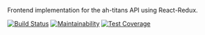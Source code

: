 Frontend implementation for the ah-titans API using React-Redux.

[![Build Status](https://travis-ci.org/andela/ah-titans-frontend.svg?branch=develop)](https://travis-ci.org/andela/ah-titans-frontend) [![Maintainability](https://api.codeclimate.com/v1/badges/dca457a2c68cee1d8b61/maintainability)](https://codeclimate.com/github/andela/ah-titans-frontend/maintainability) [![Test Coverage](https://api.codeclimate.com/v1/badges/dca457a2c68cee1d8b61/test_coverage)](https://codeclimate.com/github/andela/ah-titans-frontend/test_coverage)
